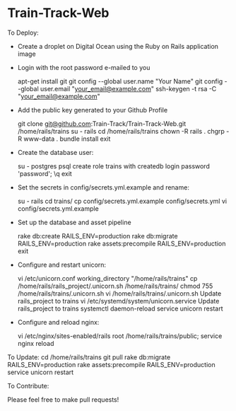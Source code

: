 Train-Track-Web
===============

To Deploy:

- Create a droplet on Digital Ocean using the Ruby on Rails application image
- Login with the root password e-mailed to you

    apt-get install git
    git config --global user.name "Your Name"
    git config --global user.email "your_email@example.com"
    ssh-keygen -t rsa -C "your_email@example.com"

- Add the public key generated to your Github Profile

    git clone git@github.com:Train-Track/Train-Track-Web.git /home/rails/trains
    su - rails
    cd /home/rails/trains
    chown -R rails .
    chgrp -R www-data .
    bundle install
    exit

- Create the database user:

    su - postgres
    psql
    create role trains with createdb login password 'password';
    \q
    exit

- Set the secrets in config/secrets.yml.example and rename:

    su - rails
    cd trains/
    cp config/secrets.yml.example config/secrets.yml
    vi config/secrets.yml.example

- Set up the database and asset pipeline

    rake db:create RAILS_ENV=production
    rake db:migrate RAILS_ENV=production
    rake assets:precompile RAILS_ENV=production
    exit

- Configure and restart unicorn:

    vi /etc/unicorn.conf
    working_directory "/home/rails/trains"
    cp /home/rails/rails_project/.unicorn.sh /home/rails/trains/
    chmod 755 /home/rails/trains/.unicorn.sh
    vi /home/rails/trains/.unicorn.sh
    Update rails_project to trains
    vi /etc/systemd/system/unicorn.service
    Update rails_project to trains
    systemctl daemon-reload
    service unicorn restart

- Configure and reload nginx:

    vi /etc/nginx/sites-enabled/rails
    root /home/rails/trains/public;
    service nginx reload

To Update:
    cd /home/rails/trains
    git pull
    rake db:migrate RAILS_ENV=production
    rake assets:precompile RAILS_ENV=production
    service unicorn restart


To Contribute:

Please feel free to make pull requests!
